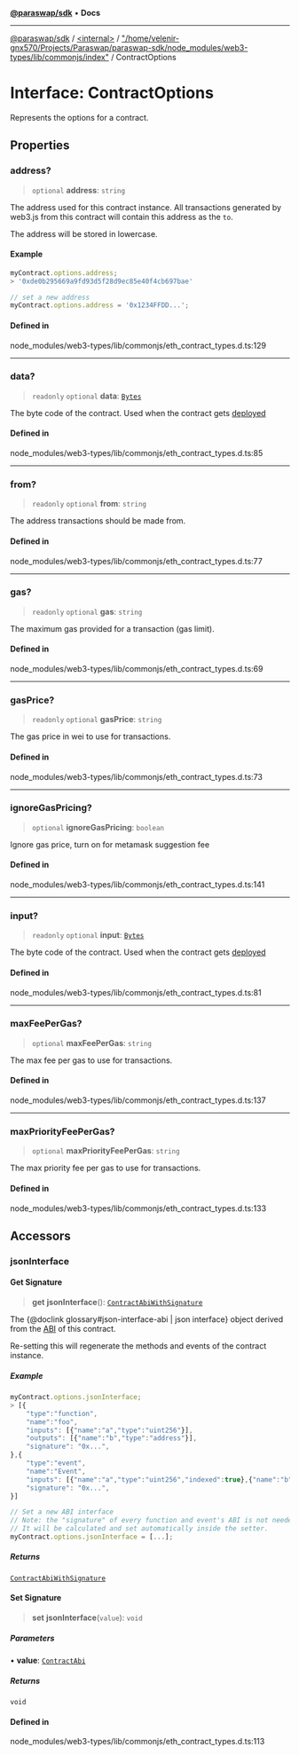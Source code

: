 [**@paraswap/sdk**](../../../../README.md) • **Docs**

***

[@paraswap/sdk](../../../../globals.md) / [\<internal\>](../../../README.md) / ["/home/velenir-gnx570/Projects/Paraswap/paraswap-sdk/node\_modules/web3-types/lib/commonjs/index"](../README.md) / ContractOptions

# Interface: ContractOptions

Represents the options for a contract.

## Properties

### address?

> `optional` **address**: `string`

The address used for this contract instance. All transactions generated by web3.js from this contract will contain this address as the `to`.

The address will be stored in lowercase.

#### Example

```ts
myContract.options.address;
> '0xde0b295669a9fd93d5f28d9ec85e40f4cb697bae'

// set a new address
myContract.options.address = '0x1234FFDD...';
```

#### Defined in

node\_modules/web3-types/lib/commonjs/eth\_contract\_types.d.ts:129

***

### data?

> `readonly` `optional` **data**: [`Bytes`](../../../type-aliases/Bytes.md)

The byte code of the contract. Used when the contract gets [deployed](../../../classes/Contract.md#deploy)

#### Defined in

node\_modules/web3-types/lib/commonjs/eth\_contract\_types.d.ts:85

***

### from?

> `readonly` `optional` **from**: `string`

The address transactions should be made from.

#### Defined in

node\_modules/web3-types/lib/commonjs/eth\_contract\_types.d.ts:77

***

### gas?

> `readonly` `optional` **gas**: `string`

The maximum gas provided for a transaction (gas limit).

#### Defined in

node\_modules/web3-types/lib/commonjs/eth\_contract\_types.d.ts:69

***

### gasPrice?

> `readonly` `optional` **gasPrice**: `string`

The gas price in wei to use for transactions.

#### Defined in

node\_modules/web3-types/lib/commonjs/eth\_contract\_types.d.ts:73

***

### ignoreGasPricing?

> `optional` **ignoreGasPricing**: `boolean`

Ignore gas price, turn on for metamask suggestion fee

#### Defined in

node\_modules/web3-types/lib/commonjs/eth\_contract\_types.d.ts:141

***

### input?

> `readonly` `optional` **input**: [`Bytes`](../../../type-aliases/Bytes.md)

The byte code of the contract. Used when the contract gets [deployed](../../../classes/Contract.md#deploy)

#### Defined in

node\_modules/web3-types/lib/commonjs/eth\_contract\_types.d.ts:81

***

### maxFeePerGas?

> `optional` **maxFeePerGas**: `string`

The max fee per gas to use for transactions.

#### Defined in

node\_modules/web3-types/lib/commonjs/eth\_contract\_types.d.ts:137

***

### maxPriorityFeePerGas?

> `optional` **maxPriorityFeePerGas**: `string`

The max priority fee per gas to use for transactions.

#### Defined in

node\_modules/web3-types/lib/commonjs/eth\_contract\_types.d.ts:133

## Accessors

### jsonInterface

#### Get Signature

> **get** **jsonInterface**(): [`ContractAbiWithSignature`](../type-aliases/ContractAbiWithSignature.md)

The {@doclink glossary#json-interface-abi | json interface} object derived from the [ABI](https://github.com/ethereum/wiki/wiki/Ethereum-Contract-ABI) of this contract.

Re-setting this will regenerate the methods and events of the contract instance.

##### Example

```ts
myContract.options.jsonInterface;
> [{
    "type":"function",
    "name":"foo",
    "inputs": [{"name":"a","type":"uint256"}],
    "outputs": [{"name":"b","type":"address"}],
    "signature": "0x...",
},{
    "type":"event",
    "name":"Event",
    "inputs": [{"name":"a","type":"uint256","indexed":true},{"name":"b","type":"bytes32","indexed":false}],
    "signature": "0x...",
}]

// Set a new ABI interface
// Note: the "signature" of every function and event's ABI is not needed to be provided when assigning.
// It will be calculated and set automatically inside the setter.
myContract.options.jsonInterface = [...];
```

##### Returns

[`ContractAbiWithSignature`](../type-aliases/ContractAbiWithSignature.md)

#### Set Signature

> **set** **jsonInterface**(`value`): `void`

##### Parameters

• **value**: [`ContractAbi`](../../../type-aliases/ContractAbi.md)

##### Returns

`void`

#### Defined in

node\_modules/web3-types/lib/commonjs/eth\_contract\_types.d.ts:113
